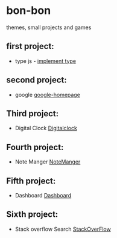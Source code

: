 # bon-bon
themes, small projects and games
## first project:
   * type js - [implement type](https://b0nbon1.github.io/bon-bon/type/)
 
 ## second project:
  * google   [google-homepage](https://b0nbon1.github.io/bon-bon/google-homepage/)

 ## Third project:
  * Digital Clock   [Digitalclock](https://b0nbon1.github.io/bon-bon/Digitalclock/)

## Fourth project:
  * Note Manger   [NoteManger](https://b0nbon1.github.io/bon-bon/Notemanager/)

## Fifth project:
  * Dashboard   [Dashboard](https://b0nbon1.github.io/bon-bon/Dashboard/)

## Sixth project:
  * Stack overflow Search   [StackOverFlow](https://b0nbon1.github.io/bon-bon/stackoverflow/)

